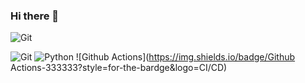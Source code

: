 ### Hi there 👋

<!--
**zitaker/zitaker** is a ✨ _special_ ✨ repository because its `README.md` (this file) appears on your GitHub profile.

Here are some ideas to get you started:

- 🔭 I’m currently working on ...
- 🌱 I’m currently learning ...
- 👯 I’m looking to collaborate on ...
- 🤔 I’m looking for help with ...
- 💬 Ask me about ...
- 📫 How to reach me: ...
- 😄 Pronouns: ...
- ⚡ Fun fact: ...
-->
![Git](https://img.shields.io/badge/Git-333333?style=for-the-bardge&logo=git&logoColor=ffffff)

![Git](https://img.shields.io/badge/Git-333333?style=for-the-bardge&logo=git)
![Python](https://img.shields.io/badge/Python-333333?style=for-the-bardge&logo=Python)
![Github Actions](https://img.shields.io/badge/Github Actions-333333?style=for-the-bardge&logo=CI/CD)



